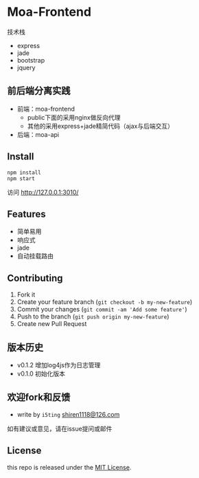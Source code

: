 # Moa-Frontend

技术栈

- express
- jade
- bootstrap
- jquery

## 前后端分离实践

- 前端：moa-frontend
  - public下面的采用nginx做反向代理
  - 其他的采用express+jade精简代码（ajax与后端交互）
- 后端：moa-api

## Install

```
npm install 
npm start
```

访问 http://127.0.0.1:3010/

## Features

- 简单易用
- 响应式
- jade
- 自动挂载路由

## Contributing

1. Fork it
2. Create your feature branch (`git checkout -b my-new-feature`)
3. Commit your changes (`git commit -am 'Add some feature'`)
4. Push to the branch (`git push origin my-new-feature`)
5. Create new Pull Request

## 版本历史

- v0.1.2 增加log4js作为日志管理
- v0.1.0 初始化版本

## 欢迎fork和反馈

- write by `i5ting` shiren1118@126.com

如有建议或意见，请在issue提问或邮件

## License

this repo is released under the [MIT
License](http://www.opensource.org/licenses/MIT).
